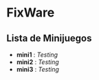 # FixWare

## Lista de Minijuegos
- **mini1** : *Testing*
- **mini2** : *Testing*
- **mini3** : *Testing*
